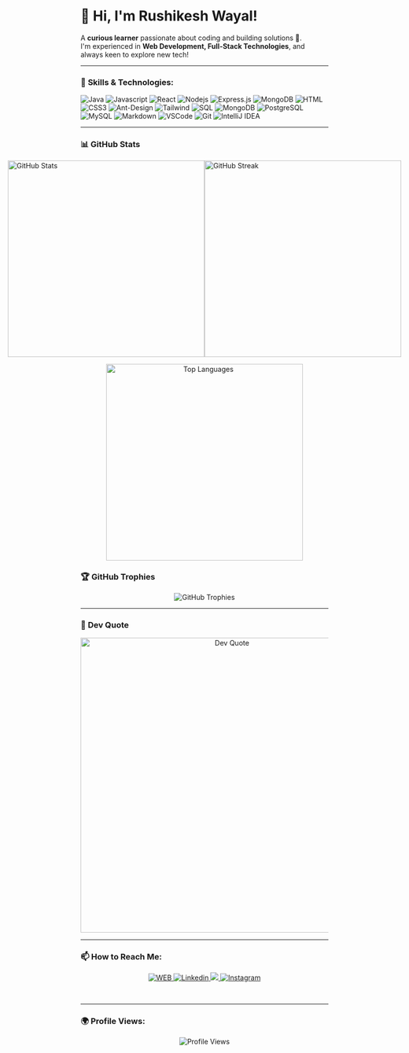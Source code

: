



# 👋 Hi, I'm Rushikesh Wayal!  
A **curious learner** passionate about coding and building solutions 🚀.  
I'm experienced in **Web Development, Full-Stack Technologies**, and always keen to explore new tech!

---

### 🚀 **Skills & Technologies**:
![Java](https://img.shields.io/badge/Java-007396?style=for-the-badge&labelColor=black&logo=java&logoColor=007396)
![Javascript](https://img.shields.io/badge/Javascript-F0DB4F?style=for-the-badge&labelColor=black&logo=javascript&logoColor=F0DB4F)
![React](https://img.shields.io/badge/-React-61DBFB?style=for-the-badge&labelColor=black&logo=react&logoColor=61DBFB)
![Nodejs](https://img.shields.io/badge/Nodejs-3C873A?style=for-the-badge&labelColor=black&logo=node.js&logoColor=3C873A)
![Express.js](https://img.shields.io/badge/Express.js-000000?style=for-the-badge&logo=express&logoColor=white)
![MongoDB](https://img.shields.io/badge/MongoDB-4EA94B?style=for-the-badge&logo=mongodb&logoColor=white)
![HTML](https://img.shields.io/badge/HTML5-E34F26?style=for-the-badge&logo=html5&logoColor=white)
![CSS3](https://img.shields.io/badge/CSS3-1572B6?style=for-the-badge&logo=css3&logoColor=white)
![Ant-Design](https://img.shields.io/badge/AntDesign-0170FE?style=for-the-badge&logo=antdesign&logoColor=white)
![Tailwind](https://img.shields.io/badge/Tailwind_CSS-092749?style=for-the-badge&logo=tailwindcss&logoColor=06B6D4&labelColor=000000)
![SQL](https://img.shields.io/badge/SQL-4479A1?style=for-the-badge&labelColor=black&logo=microsoft-sql-server&logoColor=4479A1)
![MongoDB](https://img.shields.io/badge/MongoDB-47A248?style=for-the-badge&labelColor=black&logo=mongodb&logoColor=47A248)
![PostgreSQL](https://img.shields.io/badge/PostgreSQL-4169E1?style=for-the-badge&labelColor=black&logo=postgresql&logoColor=4169E1)
![MySQL](https://img.shields.io/badge/MySQL-4479A1?style=for-the-badge&labelColor=black&logo=mysql&logoColor=4479A1)
![Markdown](https://img.shields.io/badge/Markdown-000000?style=for-the-badge&logo=markdown&logoColor=white)
![VSCode](https://img.shields.io/badge/Visual_Studio-0078d7?style=for-the-badge&logo=visual%20studio&logoColor=white)
![Git](https://img.shields.io/badge/Git-F05032?style=for-the-badge&logo=git&logoColor=white)
![IntelliJ IDEA](https://img.shields.io/badge/IntelliJ%20IDEA-000000?style=for-the-badge&labelColor=black&logo=intellij-idea&logoColor=white)
<!-- ![Typescript](https://img.shields.io/badge/Typescript-007acc?style=for-the-badge&labelColor=black&logo=typescript&logoColor=007acc)
![React Native](https://img.shields.io/badge/React_Native-20232A?style=for-the-badge&logo=react&logoColor=61DAFB)
![Next.js](https://img.shields.io/badge/next.js-000000?style=for-the-badge&logo=nextdotjs&logoColor=white)
![SASS Badge](https://img.shields.io/badge/Sass-CC6699?style=for-the-badge&logo=sass&logoColor=white)
![Bootstrap](https://img.shields.io/badge/Bootstrap-563D7C?style=for-the-badge&logo=bootstrap&logoColor=white)
![Strapi](https://img.shields.io/badge/strapi-2E7EEA?style=for-the-badge&logo=strapi&logoColor=white)
![Redux](https://img.shields.io/badge/Redux-593D88?style=for-the-badge&logo=redux&logoColor=white)
![React Query](https://img.shields.io/badge/-React_Query-FF4154?style=for-the-badge&logo=react%20query&logoColor=white)-->
---

### 📊 **GitHub Stats**
<p style="display: flex; justify-content: center;">
  <img src="https://github-readme-stats.vercel.app/api?username=rushikeshwayal&theme=nightowl&hide_border=true&include_all_commits=true&count_private=true" alt="GitHub Stats" width="400"/>
  <img src="https://github-readme-streak-stats.herokuapp.com/?user=rushikeshwayal&theme=nightowl&hide_border=true" alt="GitHub Streak" width="400"/>
</p>


<p align="center">
  <img src="https://github-readme-stats.vercel.app/api/top-langs/?username=rushikeshwayal&theme=nightowl&hide_border=true&layout=compact" alt="Top Languages" width="400" />
</p>


### 🏆 **GitHub Trophies**
<p align="center">
  <img src="https://github-profile-trophy.vercel.app/?username=rushikeshwayal&theme=radical&no-frame=false&no-bg=true&margin-w=4" alt="GitHub Trophies" />
</p>

---

### 💬 **Dev Quote**
<p align="center">
  <img src="https://quotes-github-readme.vercel.app/api?type=horizontal&theme=radical" alt="Dev Quote" width="600" />
</p>

---

### 📫 **How to Reach Me**:

<p align="center">
 <a href="." target="blank">
  <img src="https://img.shields.io/badge/Website-DC143C?style=for-the-badge&logo=medium&logoColor=white" alt="WEB" />
 </a>
 <a href="https://www.linkedin.com/in/rushikesh-wayal-87134a220/" target="_blank">
  <img src="https://img.shields.io/badge/LinkedIn-0077B5?style=for-the-badge&logo=linkedin&logoColor=white" alt="Linkedin"/>
 </a>
 <!-- <a href="." target="_blank">
  <img src="https://img.shields.io/badge/dev.to-0A0A0A?style=for-the-badge&logo=dev.to&logoColor=white" alt="aaa" />
 </a> -->
 <a href="https://x.com/Rushikesh_7_11" target="_blank">
  <img src="https://img.shields.io/badge/Twitter-1DA1F2?style=for-the-badge&logo=twitter&logoColor=white" />
 </a>
 <a href="https://www.instagram.com/_rushikesh_wayal/" target="_blank">
  <img src="https://img.shields.io/badge/Instagram-fe4164?style=for-the-badge&logo=instagram&logoColor=white" alt="Instagram" />
 </a> 
<!--  <a href="https://facebook.com/alsiam.dev" target="_blank">
  <img src="https://img.shields.io/badge/Facebook-20BEFF?&style=for-the-badge&logo=facebook&logoColor=white" alt="alsiam"  />
  </a>  -->
</p>
<br />

---

### 🌍 **Profile Views**:
<p align="center">
  <img src="https://visitcount.itsvg.in/api?id=rushikeshwayal&icon=0&color=0" alt="Profile Views" />
</p>




